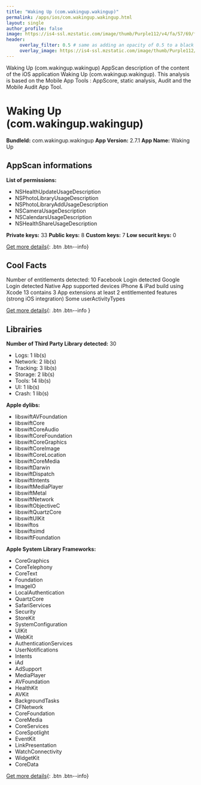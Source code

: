 ```yaml
---
title: "Waking Up (com.wakingup.wakingup)"
permalink: /apps/ios/com.wakingup.wakingup.html
layout: single
author_profile: false
image: https://is4-ssl.mzstatic.com/image/thumb/Purple112/v4/fa/57/69/fa5769b3-5429-febe-d8af-84f76676e6d0/AppIcon-0-0-1x_U007emarketing-0-0-0-7-0-0-sRGB-0-0-0-GLES2_U002c0-512MB-85-220-0-0.png/512x512bb.jpg
header: 
     overlay_filter: 0.5 # same as adding an opacity of 0.5 to a black background
     overlay_image: https://is4-ssl.mzstatic.com/image/thumb/Purple112/v4/fa/57/69/fa5769b3-5429-febe-d8af-84f76676e6d0/AppIcon-0-0-1x_U007emarketing-0-0-0-7-0-0-sRGB-0-0-0-GLES2_U002c0-512MB-85-220-0-0.png/512x512bb.jpg
---
```

Waking Up (com.wakingup.wakingup) AppScan description of the content of the iOS application Waking Up (com.wakingup.wakingup). This analysis is based on the Mobile App Tools : AppScore, static analysis, Audit and the Mobile Audit App Tool.

# Waking Up (com.wakingup.wakingup)

**BundleId:** com.wakingup.wakingup
**App Version:** 2.7.1
**App Name:** Waking Up


## AppScan informations 

**List of permissions:** 
- NSHealthUpdateUsageDescription
- NSPhotoLibraryUsageDescription
- NSPhotoLibraryAddUsageDescription
- NSCameraUsageDescription
- NSCalendarsUsageDescription
- NSHealthShareUsageDescription
  
  
**Private keys:** 33
**Public keys:** 8
**Custom keys:** 7
**Low securit keys:** 0
  
[Get more details](/pricing.html){: .btn .btn--info}

## Cool Facts

Number of entitlements detected: 10
Facebook Login detected
Google Login detected
Native App
supported devices iPhone & iPad
build using Xcode 13
contains 3 App extensions
at least 2 entitlemented features (strong iOS integration)
Some userActivityTypes
  
[Get more details](/pricing.html){: .btn .btn--info }

## Librairies 
**Number of Third Party Library detected:** 30
- Logs: 1 lib(s)
- Network: 2 lib(s)
- Tracking: 3 lib(s)
- Storage: 2 lib(s)
- Tools: 14 lib(s)
- UI: 1 lib(s)
- Crash: 1 lib(s)


**Apple dylibs:**
- libswiftAVFoundation
- libswiftCore
- libswiftCoreAudio
- libswiftCoreFoundation
- libswiftCoreGraphics
- libswiftCoreImage
- libswiftCoreLocation
- libswiftCoreMedia
- libswiftDarwin
- libswiftDispatch
- libswiftIntents
- libswiftMediaPlayer
- libswiftMetal
- libswiftNetwork
- libswiftObjectiveC
- libswiftQuartzCore
- libswiftUIKit
- libswiftos
- libswiftsimd
- libswiftFoundation


**Apple System Library Frameworks:**
- CoreGraphics
- CoreTelephony
- CoreText
- Foundation
- ImageIO
- LocalAuthentication
- QuartzCore
- SafariServices
- Security
- StoreKit
- SystemConfiguration
- UIKit
- WebKit
- AuthenticationServices
- UserNotifications
- Intents
- iAd
- AdSupport
- MediaPlayer
- AVFoundation
- HealthKit
- AVKit
- BackgroundTasks
- CFNetwork
- CoreFoundation
- CoreMedia
- CoreServices
- CoreSpotlight
- EventKit
- LinkPresentation
- WatchConnectivity
- WidgetKit
- CoreData


  
[Get more details](/pricing.html){: .btn .btn--info}

